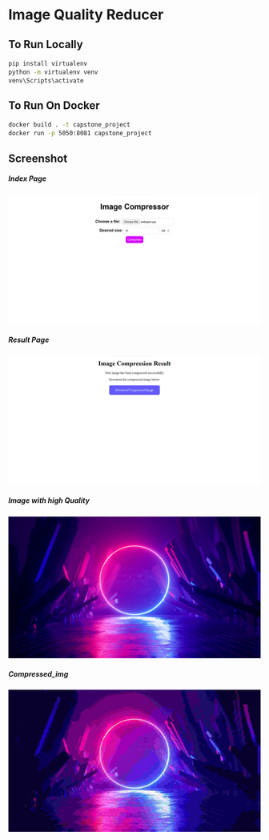# **Image Quality Reducer**

## To Run Locally

```bash
pip install virtualenv
python -m virtualenv venv
venv\Scripts\activate
```

## To Run On Docker

```bash
docker build . -t capstone_project
docker run -p 5050:8081 capstone_project
```

## Screenshot

##### Index Page

![1681604164113](image/readme/1681604164113.png)

##### Result Page

![1681604195230](image/readme/1681604195230.png)

##### Image with high Quality

![1681603872763](image/readme/1681603872763.png)

##### Compressed_img

![1681603856256](image/readme/1681603856256.png)
